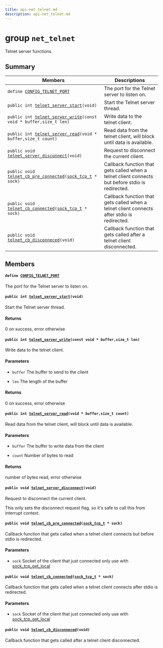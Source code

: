 ```yaml
---
title: api-net_telnet.md
description: api-net_telnet.md
---
```

# group `net_telnet` 

Telnet server functions.

## Summary

 Members                        | Descriptions                                
--------------------------------|---------------------------------------------
`define `[`CONFIG_TELNET_PORT`](#group__net__telnet_1ga29c3e3f5f1de15415927584218993db7)            | The port for the Telnet server to listen on.
`public int `[`telnet_server_start`](#group__net__telnet_1gaa8c1c3649a0a1c074009a187b28fac19)`(void)`            | Start the Telnet server thread.
`public int `[`telnet_server_write`](#group__net__telnet_1ga243d5b0d3c5975278d491c95905edc65)`(const void * buffer,size_t len)`            | Write data to the telnet client.
`public int `[`telnet_server_read`](#group__net__telnet_1ga3186c8bdf9226f5c5cd2408517c6bbb5)`(void * buffer,size_t count)`            | Read data from the telnet client, will block until data is available.
`public void `[`telnet_server_disconnect`](#group__net__telnet_1ga366f2d41ecbb86fb7b92111eae40f520)`(void)`            | Request to disconnect the current client.
`public void `[`telnet_cb_pre_connected`](#group__net__telnet_1ga2c0272e6e98c9a329a30bd5cc3c24071)`(`[`sock_tcp_t`](./doc/starlight-docs/src/content/docs/apidoc/api-undefined.md#group__net__sock__async_1ga0144778bc074e291fcb0d43bd35c0179)` * sock)`            | Callback function that gets called when a telnet client connects but before stdio is redirected.
`public void `[`telnet_cb_connected`](#group__net__telnet_1ga507ed3ae2f0a16aafbf2c0a163ab2cf7)`(`[`sock_tcp_t`](./doc/starlight-docs/src/content/docs/apidoc/api-undefined.md#group__net__sock__async_1ga0144778bc074e291fcb0d43bd35c0179)` * sock)`            | Callback function that gets called when a telnet client connects after stdio is redirected.
`public void `[`telnet_cb_disconneced`](#group__net__telnet_1gadf34d3147740b4fa6e2177043e312b02)`(void)`            | Callback function that gets called after a telnet client disconnected.

## Members

#### `define `[`CONFIG_TELNET_PORT`](#group__net__telnet_1ga29c3e3f5f1de15415927584218993db7) 

The port for the Telnet server to listen on.

#### `public int `[`telnet_server_start`](#group__net__telnet_1gaa8c1c3649a0a1c074009a187b28fac19)`(void)` 

Start the Telnet server thread.

#### Returns
0 on success, error otherwise

#### `public int `[`telnet_server_write`](#group__net__telnet_1ga243d5b0d3c5975278d491c95905edc65)`(const void * buffer,size_t len)` 

Write data to the telnet client.

#### Parameters
* `buffer` The buffer to send to the client 

* `len` The length of the buffer

#### Returns
0 on success, error otherwise

#### `public int `[`telnet_server_read`](#group__net__telnet_1ga3186c8bdf9226f5c5cd2408517c6bbb5)`(void * buffer,size_t count)` 

Read data from the telnet client, will block until data is available.

#### Parameters
* `buffer` The buffer to write data from the client 

* `count` Number of bytes to read

#### Returns
number of bytes read, error otherwise

#### `public void `[`telnet_server_disconnect`](#group__net__telnet_1ga366f2d41ecbb86fb7b92111eae40f520)`(void)` 

Request to disconnect the current client.

This only sets the disconnect request flag, so it's safe to call
     this from interrupt context.

#### `public void `[`telnet_cb_pre_connected`](#group__net__telnet_1ga2c0272e6e98c9a329a30bd5cc3c24071)`(`[`sock_tcp_t`](./doc/starlight-docs/src/content/docs/apidoc/api-undefined.md#group__net__sock__async_1ga0144778bc074e291fcb0d43bd35c0179)` * sock)` 

Callback function that gets called when a telnet client connects but before stdio is redirected.

#### Parameters
* `sock` Socket of the client that just connected only use with [sock_tcp_get_local](./doc/starlight-docs/src/content/docs/apidoc/api-undefined.md#group__net__sock__tcp_1ga2610c60b32f1a41f2be9ed4b914d4134)

#### `public void `[`telnet_cb_connected`](#group__net__telnet_1ga507ed3ae2f0a16aafbf2c0a163ab2cf7)`(`[`sock_tcp_t`](./doc/starlight-docs/src/content/docs/apidoc/api-undefined.md#group__net__sock__async_1ga0144778bc074e291fcb0d43bd35c0179)` * sock)` 

Callback function that gets called when a telnet client connects after stdio is redirected.

#### Parameters
* `sock` Socket of the client that just connected only use with [sock_tcp_get_local](./doc/starlight-docs/src/content/docs/apidoc/api-undefined.md#group__net__sock__tcp_1ga2610c60b32f1a41f2be9ed4b914d4134)

#### `public void `[`telnet_cb_disconneced`](#group__net__telnet_1gadf34d3147740b4fa6e2177043e312b02)`(void)` 

Callback function that gets called after a telnet client disconnected.

